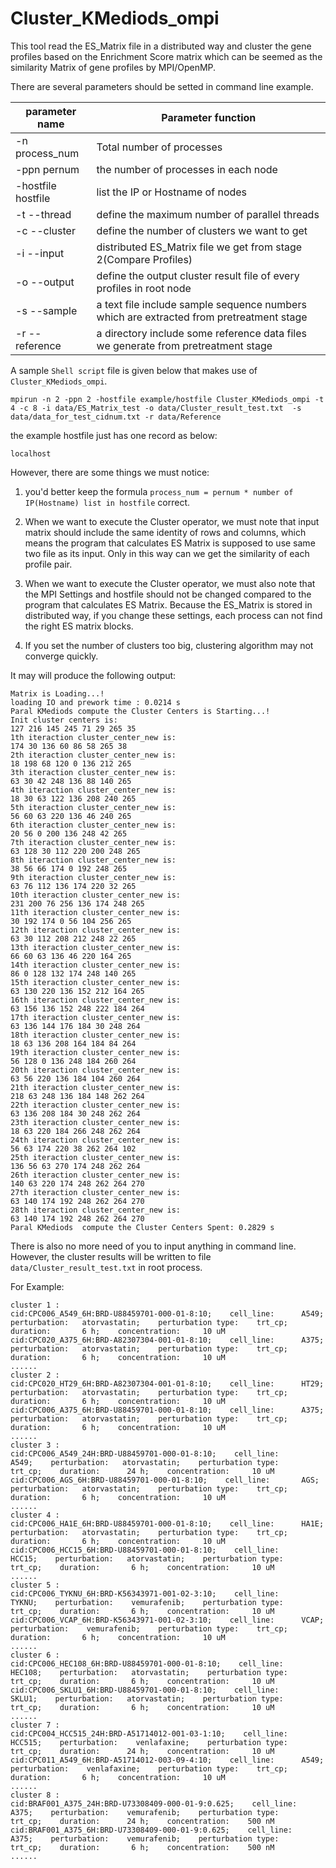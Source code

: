 <a name="Cluster_KMediods_ompi.doc"></a>
# Cluster_KMediods_ompi #

This tool read the ES_Matrix file in a distributed way and 
cluster the gene profiles based on the Enrichment Score matrix 
which can be seemed as the similarity Matrix of gene profiles
by MPI/OpenMP.

There are several parameters should be setted in command line example.

| parameter name | Parameter function |
| -------------- | -------------------|
| -n process_num | Total number of processes |
| -ppn pernum |the number of processes in each node |
| -hostfile hostfile | list the IP or Hostname of nodes |
| -t --thread | define the maximum number of parallel threads |
| -c --cluster | define the number of clusters we want to get |
| -i --input | distributed ES_Matrix file we get from stage 2(Compare Profiles) |
| -o --output | define the output cluster result file of every profiles in root node |
| -s --sample | a text file include sample sequence numbers which are extracted from pretreatment stage |
| -r --reference | a directory include some reference data files we generate from pretreatment stage |

A sample `Shell script` file is given below that makes use of `Cluster_KMediods_ompi`.

```shell
mpirun -n 2 -ppn 2 -hostfile example/hostfile Cluster_KMediods_ompi -t 4 -c 8 -i data/ES_Matrix_test -o data/Cluster_result_test.txt  -s data/data_for_test_cidnum.txt -r data/Reference
```

the example hostfile just has one record as below:
```shell
localhost
```

However, there are some things we must notice:

1. you'd better keep the formula `process_num = pernum * number of IP(Hostname) list in hostfile` correct.

2. When we want to execute the Cluster operator, we must note that input matrix should include the same identity of rows and columns, which means the program that calculates ES Matrix is supposed to use same two file as its input. Only in this way can we get the similarity of each profile pair.

3. When we want to execute the Cluster operator, we must also note that the MPI Settings and hostfile should not be changed compared to the program that calculates ES Matrix. Because the ES_Matrix is stored in distributed way, if you change these settings, each process can not find the right ES matrix blocks.

4. If you set the number of clusters too big, clustering algorithm may not converge quickly.


It may will produce the following output:
```shell
Matrix is Loading...!
loading IO and prework time : 0.0214 s
Paral KMediods compute the Cluster Centers is Starting...!
Init cluster centers is:
127 216 145 245 71 29 265 35 
1th iteraction cluster_center_new is:
174 30 136 60 86 58 265 38 
2th iteraction cluster_center_new is:
18 198 68 120 0 136 212 265 
3th iteraction cluster_center_new is:
63 30 42 248 136 88 140 265 
4th iteraction cluster_center_new is:
18 30 63 122 136 208 240 265 
5th iteraction cluster_center_new is:
56 60 63 220 136 46 240 265 
6th iteraction cluster_center_new is:
20 56 0 200 136 248 42 265 
7th iteraction cluster_center_new is:
63 128 30 112 220 200 248 265 
8th iteraction cluster_center_new is:
38 56 66 174 0 192 248 265 
9th iteraction cluster_center_new is:
63 76 112 136 174 220 32 265 
10th iteraction cluster_center_new is:
231 200 76 256 136 174 248 265 
11th iteraction cluster_center_new is:
30 192 174 0 56 104 256 265 
12th iteraction cluster_center_new is:
63 30 112 208 212 248 22 265 
13th iteraction cluster_center_new is:
66 60 63 136 46 220 164 265 
14th iteraction cluster_center_new is:
86 0 128 132 174 248 140 265 
15th iteraction cluster_center_new is:
63 130 220 136 152 212 164 265 
16th iteraction cluster_center_new is:
63 156 136 152 248 222 184 264 
17th iteraction cluster_center_new is:
63 136 144 176 184 30 248 264 
18th iteraction cluster_center_new is:
18 63 136 208 164 184 84 264 
19th iteraction cluster_center_new is:
56 128 0 136 248 184 260 264 
20th iteraction cluster_center_new is:
63 56 220 136 184 104 260 264 
21th iteraction cluster_center_new is:
218 63 248 136 184 148 262 264 
22th iteraction cluster_center_new is:
63 136 208 184 30 248 262 264 
23th iteraction cluster_center_new is:
18 63 220 184 266 248 262 264 
24th iteraction cluster_center_new is:
56 63 174 220 38 262 264 102 
25th iteraction cluster_center_new is:
136 56 63 270 174 248 262 264 
26th iteraction cluster_center_new is:
140 63 220 174 248 262 264 270 
27th iteraction cluster_center_new is:
63 140 174 192 248 262 264 270 
28th iteraction cluster_center_new is:
63 140 174 192 248 262 264 270 
Paral KMediods	compute the Cluster Centers Spent: 0.2829 s
```

There is also no more need of you to input anything in command line. However,
the cluster results will be written to file `data/Cluster_result_test.txt` 
in root process.

For Example:

	cluster 1 :
	cid:CPC006_A549_6H:BRD-U88459701-000-01-8:10;    cell_line:      A549;    perturbation:   atorvastatin;    perturbation type:    trt_cp;    duration:       6 h;    concentration:     10 uM
	cid:CPC020_A375_6H:BRD-A82307304-001-01-8:10;    cell_line:      A375;    perturbation:   atorvastatin;    perturbation type:    trt_cp;    duration:       6 h;    concentration:     10 uM
	......
	cluster 2 :
	cid:CPC020_HT29_6H:BRD-A82307304-001-01-8:10;    cell_line:      HT29;    perturbation:   atorvastatin;    perturbation type:    trt_cp;    duration:       6 h;    concentration:     10 uM
	cid:CPC006_A375_6H:BRD-U88459701-000-01-8:10;    cell_line:      A375;    perturbation:   atorvastatin;    perturbation type:    trt_cp;    duration:       6 h;    concentration:     10 uM
	......
	cluster 3 :
	cid:CPC006_A549_24H:BRD-U88459701-000-01-8:10;    cell_line:      A549;    perturbation:   atorvastatin;    perturbation type:    trt_cp;    duration:      24 h;    concentration:     10 uM
	cid:CPC006_AGS_6H:BRD-U88459701-000-01-8:10;    cell_line:       AGS;    perturbation:   atorvastatin;    perturbation type:    trt_cp;    duration:       6 h;    concentration:     10 uM
	......
	cluster 4 :
	cid:CPC006_HA1E_6H:BRD-U88459701-000-01-8:10;    cell_line:      HA1E;    perturbation:   atorvastatin;    perturbation type:    trt_cp;    duration:       6 h;    concentration:     10 uM
	cid:CPC006_HCC15_6H:BRD-U88459701-000-01-8:10;    cell_line:     HCC15;    perturbation:   atorvastatin;    perturbation type:    trt_cp;    duration:       6 h;    concentration:     10 uM
	......
	cluster 5 :
	cid:CPC006_TYKNU_6H:BRD-K56343971-001-02-3:10;    cell_line:     TYKNU;    perturbation:    vemurafenib;    perturbation type:    trt_cp;    duration:       6 h;    concentration:     10 uM
	cid:CPC006_VCAP_6H:BRD-K56343971-001-02-3:10;    cell_line:      VCAP;    perturbation:    vemurafenib;    perturbation type:    trt_cp;    duration:       6 h;    concentration:     10 uM
	......
	cluster 6 :
	cid:CPC006_HEC108_6H:BRD-U88459701-000-01-8:10;    cell_line:    HEC108;    perturbation:   atorvastatin;    perturbation type:    trt_cp;    duration:       6 h;    concentration:     10 uM
	cid:CPC006_SKLU1_6H:BRD-U88459701-000-01-8:10;    cell_line:     SKLU1;    perturbation:   atorvastatin;    perturbation type:    trt_cp;    duration:       6 h;    concentration:     10 uM
	......
	cluster 7 :
	cid:CPC004_HCC515_24H:BRD-A51714012-001-03-1:10;    cell_line:    HCC515;    perturbation:    venlafaxine;    perturbation type:    trt_cp;    duration:      24 h;    concentration:     10 uM
	cid:CPC011_A549_6H:BRD-A51714012-003-09-4:10;    cell_line:      A549;    perturbation:    venlafaxine;    perturbation type:    trt_cp;    duration:       6 h;    concentration:     10 uM
	......
	cluster 8 :
	cid:BRAF001_A375_24H:BRD-U73308409-000-01-9:0.625;    cell_line:      A375;    perturbation:    vemurafenib;    perturbation type:    trt_cp;    duration:      24 h;    concentration:    500 nM
	cid:BRAF001_A375_6H:BRD-U73308409-000-01-9:0.625;    cell_line:      A375;    perturbation:    vemurafenib;    perturbation type:    trt_cp;    duration:       6 h;    concentration:    500 nM
	......